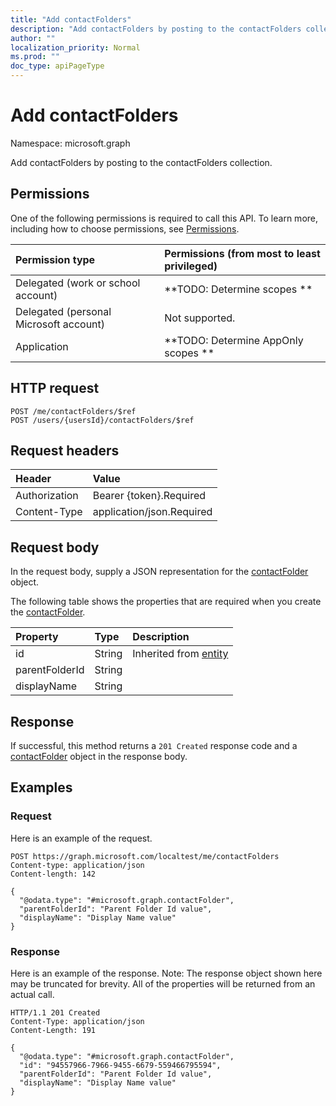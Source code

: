 ```yaml
---
title: "Add contactFolders"
description: "Add contactFolders by posting to the contactFolders collection."
author: ""
localization_priority: Normal
ms.prod: ""
doc_type: apiPageType
---
```


# Add contactFolders

Namespace: microsoft.graph

Add contactFolders by posting to the contactFolders collection.

## Permissions
One of the following permissions is required to call this API. To learn more, including how to choose permissions, see [Permissions](/concepts/permissions-reference.md).

|Permission type|Permissions (from most to least privileged)|
|:---|:---|
|Delegated (work or school account)|**TODO: Determine scopes **|
|Delegated (personal Microsoft account)|Not supported.|
|Application|**TODO: Determine AppOnly scopes **|

## HTTP request
<!-- {
  "blockType": "ignored"
}
-->
``` http
POST /me/contactFolders/$ref
POST /users/{usersId}/contactFolders/$ref
```

## Request headers
|Header|Value|
|:---|:---|
|Authorization|Bearer {token}.Required|
|Content-Type|application/json.Required|

## Request body
In the request body, supply a JSON representation for the [contactFolder](../resources/contactfolder.md) object.

The following table shows the properties that are required when you create the [contactFolder](../resources/contactfolder.md).

|Property|Type|Description|
|:---|:---|:---|
|id|String| Inherited from [entity](../resources/entity.md)|
|parentFolderId|String||
|displayName|String||



## Response
If successful, this method returns a `201 Created` response code and a [contactFolder](../resources/contactfolder.md) object in the response body.

## Examples

### Request
Here is an example of the request.
<!-- {
  "blockType": "request",
  "name": "create_contactfolder_from_"
}
-->
``` http
POST https://graph.microsoft.com/localtest/me/contactFolders
Content-type: application/json
Content-length: 142

{
  "@odata.type": "#microsoft.graph.contactFolder",
  "parentFolderId": "Parent Folder Id value",
  "displayName": "Display Name value"
}
```

### Response
Here is an example of the response. Note: The response object shown here may be truncated for brevity. All of the properties will be returned from an actual call.
<!-- {
  "blockType": "response",
  "truncated": true,
  "@odata.type": "microsoft.graph.contactfolder"
}
-->
``` http
HTTP/1.1 201 Created
Content-Type: application/json
Content-Length: 191

{
  "@odata.type": "#microsoft.graph.contactFolder",
  "id": "94557966-7966-9455-6679-559466795594",
  "parentFolderId": "Parent Folder Id value",
  "displayName": "Display Name value"
}
```

